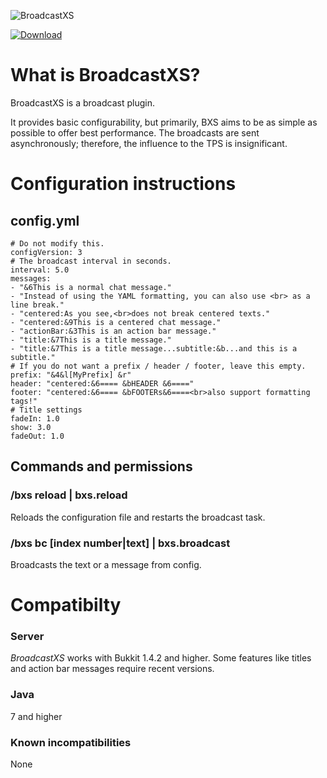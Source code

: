 ![BroadcastXS](http://feuerstern.bplaced.net/ressourcen/logos/BroadcastXS.png)

[![Download](http://feuerstern.bplaced.net/ressourcen/buttons/Download.png)](http://feuerstern.bplaced.net/repo/io/github/dre2n/broadcastxs)

# What is BroadcastXS?
BroadcastXS is a broadcast plugin.

It provides basic configurability, but primarily, BXS aims to be as simple as possible to offer best performance. The broadcasts are sent asynchronously; therefore, the influence to the TPS is insignificant.

# Configuration instructions
## config.yml
```
# Do not modify this.
configVersion: 3
# The broadcast interval in seconds.
interval: 5.0
messages:
- "&6This is a normal chat message."
- "Instead of using the YAML formatting, you can also use <br> as a line break."
- "centered:As you see,<br>does not break centered texts."
- "centered:&9This is a centered chat message."
- "actionBar:&3This is an action bar message."
- "title:&7This is a title message."
- "title:&7This is a title message...subtitle:&b...and this is a subtitle."
# If you do not want a prefix / header / footer, leave this empty.
prefix: "&4&l[MyPrefix] &r"
header: "centered:&6==== &bHEADER &6===="
footer: "centered:&6==== &bFOOTERs&6====<br>also support formatting tags!"
# Title settings
fadeIn: 1.0
show: 3.0
fadeOut: 1.0
```

## Commands and permissions
### /bxs reload | bxs.reload
Reloads the configuration file and restarts the broadcast task.

### /bxs bc [index number|text] | bxs.broadcast
Broadcasts the text or a message from config.

# Compatibilty
### Server
_BroadcastXS_ works with Bukkit 1.4.2 and higher. Some features like titles and action bar messages require recent versions.

### Java
7 and higher

### Known incompatibilities
None
